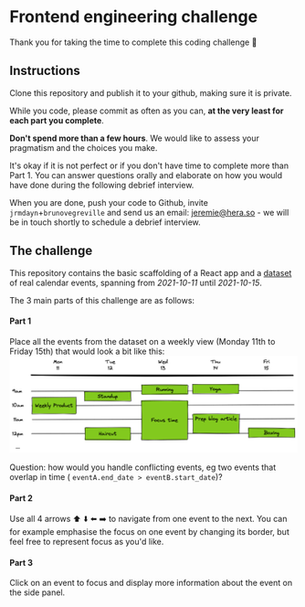 # Frontend engineering challenge

Thank you for taking the time to complete this coding challenge 🙏

## Instructions

Clone this repository and publish it to your github, making sure it is private.

While you code, please commit as often as you can, **at the very least for each part you complete**.

**Don't spend more than a few hours**. We would like to assess your pragmatism and the choices you make.

It's okay if it is not perfect or if you don't have time to complete more than Part 1.
You can answer questions orally and elaborate on how you would have done during the following debrief interview.

When you are done, push your code to Github, invite `jrmdayn`+`brunovegreville` and send us an email: [jeremie@hera.so](mailto:jeremie@hera.so) - we will be in touch shortly to schedule a debrief interview.

## The challenge

This repository contains the basic scaffolding of a React app and a [dataset](./src/dataset.json) of real calendar events, spanning from _2021-10-11_ until _2021-10-15_.

The 3 main parts of this challenge are as follows:

#### Part 1

Place all the events from the dataset on a weekly view (Monday 11th to Friday 15th) that would look a bit like this:
![](./weekly_view.png)

Question: how would you handle conflicting events, eg two events that overlap in time ( `eventA.end_date > eventB.start_date`)?
<br>

#### Part 2

Use all 4 arrows ⬆️ ⬇️ ⬅️ ➡️ to navigate from one event to the next. You can for example emphasise the focus on one event by changing its border, but feel free to represent focus as you'd like.
<br>

#### Part 3

Click on an event to focus and display more information about the event on the side panel.
